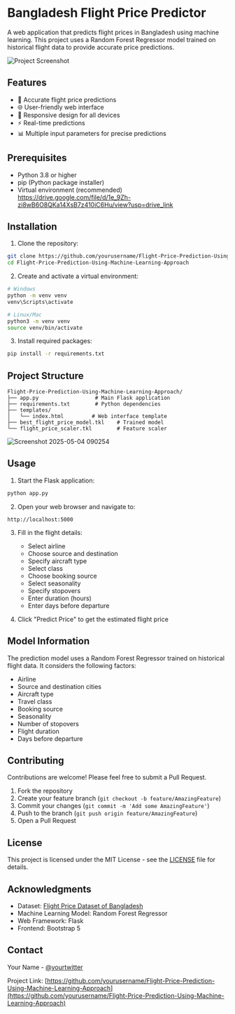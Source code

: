 # Bangladesh Flight Price Predictor

A web application that predicts flight prices in Bangladesh using machine learning. This project uses a Random Forest Regressor model trained on historical flight data to provide accurate price predictions.

![Project Screenshot](screenshot.png)

## Features

- 🎯 Accurate flight price predictions
- 🌐 User-friendly web interface
- 📱 Responsive design for all devices
- ⚡ Real-time predictions
- 📊 Multiple input parameters for precise predictions

## Prerequisites

- Python 3.8 or higher
- pip (Python package installer)
- Virtual environment (recommended)
  https://drive.google.com/file/d/1e_9Zh-zi8wB6O8QKa14XsB7z410iC6Hu/view?usp=drive_link

## Installation

1. Clone the repository:
```bash
git clone https://github.com/yourusername/Flight-Price-Prediction-Using-Machine-Learning-Approach.git
cd Flight-Price-Prediction-Using-Machine-Learning-Approach
```

2. Create and activate a virtual environment:
```bash
# Windows
python -m venv venv
venv\Scripts\activate

# Linux/Mac
python3 -m venv venv
source venv/bin/activate
```

3. Install required packages:
```bash
pip install -r requirements.txt
```

## Project Structure

```
Flight-Price-Prediction-Using-Machine-Learning-Approach/
├── app.py                  # Main Flask application
├── requirements.txt        # Python dependencies
├── templates/
│   └── index.html         # Web interface template
├── best_flight_price_model.tkl    # Trained model
└── flight_price_scaler.tkl        # Feature scaler
```
![Screenshot 2025-05-04 090254](https://github.com/user-attachments/assets/9a47453a-3d43-4d26-91dc-6b4bce718faa)

## Usage

1. Start the Flask application:
```bash
python app.py
```

2. Open your web browser and navigate to:
```
http://localhost:5000
```

3. Fill in the flight details:
   - Select airline
   - Choose source and destination
   - Specify aircraft type
   - Select class
   - Choose booking source
   - Select seasonality
   - Specify stopovers
   - Enter duration (hours)
   - Enter days before departure

4. Click "Predict Price" to get the estimated flight price

## Model Information

The prediction model uses a Random Forest Regressor trained on historical flight data. It considers the following factors:

- Airline
- Source and destination cities
- Aircraft type
- Travel class
- Booking source
- Seasonality
- Number of stopovers
- Flight duration
- Days before departure

## Contributing

Contributions are welcome! Please feel free to submit a Pull Request.

1. Fork the repository
2. Create your feature branch (`git checkout -b feature/AmazingFeature`)
3. Commit your changes (`git commit -m 'Add some AmazingFeature'`)
4. Push to the branch (`git push origin feature/AmazingFeature`)
5. Open a Pull Request

## License

This project is licensed under the MIT License - see the [LICENSE](LICENSE) file for details.

## Acknowledgments

- Dataset: [Flight Price Dataset of Bangladesh](https://www.kaggle.com/datasets/mahatiratusher/flight-price-dataset-of-bangladesh)
- Machine Learning Model: Random Forest Regressor
- Web Framework: Flask
- Frontend: Bootstrap 5

## Contact

Your Name - [@yourtwitter](https://twitter.com/yourtwitter)

Project Link: [https://github.com/yourusername/Flight-Price-Prediction-Using-Machine-Learning-Approach](https://github.com/yourusername/Flight-Price-Prediction-Using-Machine-Learning-Approach)

